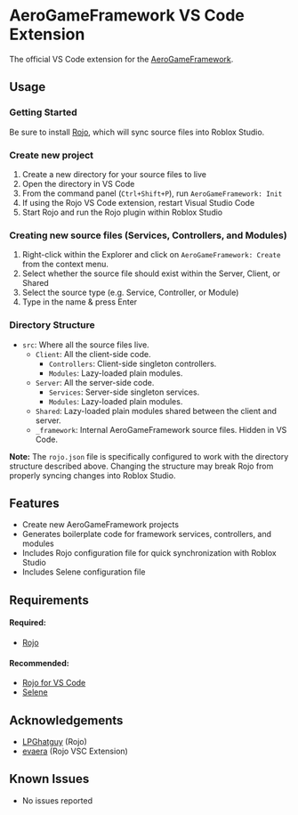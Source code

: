 # AeroGameFramework VS Code Extension

The official VS Code extension for the [AeroGameFramework](https://github.com/Sleitnick/AeroGameFramework).

## Usage

### Getting Started
Be sure to install [Rojo](https://github.com/LPGhatguy/rojo), which will sync source files into Roblox Studio.

### Create new project

1. Create a new directory for your source files to live
1. Open the directory in VS Code
1. From the command panel (`Ctrl+Shift+P`), run `AeroGameFramework: Init`
1. If using the Rojo VS Code extension, restart Visual Studio Code
1. Start Rojo and run the Rojo plugin within Roblox Studio

### Creating new source files (Services, Controllers, and Modules)

1. Right-click within the Explorer and click on `AeroGameFramework: Create` from the context menu.
1. Select whether the source file should exist within the Server, Client, or Shared
1. Select the source type (e.g. Service, Controller, or Module)
1. Type in the name & press Enter

### Directory Structure

- `src`: Where all the source files live.
  - `Client`: All the client-side code.
    - `Controllers`: Client-side singleton controllers.
	- `Modules`: Lazy-loaded plain modules.
  - `Server`: All the server-side code.
    - `Services`: Server-side singleton services.
	- `Modules`: Lazy-loaded plain modules.
  - `Shared`: Lazy-loaded plain modules shared between the client and server.
  - `_framework`: Internal AeroGameFramework source files. Hidden in VS Code.

**Note:** The `rojo.json` file is specifically configured to work with the directory structure described above. Changing the structure may break Rojo from properly syncing changes into Roblox Studio.

## Features

- Create new AeroGameFramework projects
- Generates boilerplate code for framework services, controllers, and modules
- Includes Rojo configuration file for quick synchronization with Roblox Studio
- Includes Selene configuration file

## Requirements

#### Required:
- [Rojo](https://github.com/LPGhatguy/rojo)

#### Recommended:
- [Rojo for VS Code](https://marketplace.visualstudio.com/items?itemName=evaera.vscode-rojo)
- [Selene](https://kampfkarren.github.io/selene/selene.html)

## Acknowledgements

- [LPGhatguy](https://github.com/LPGhatguy) (Rojo)
- [evaera](https://github.com/evaera) (Rojo VSC Extension)

## Known Issues

- No issues reported